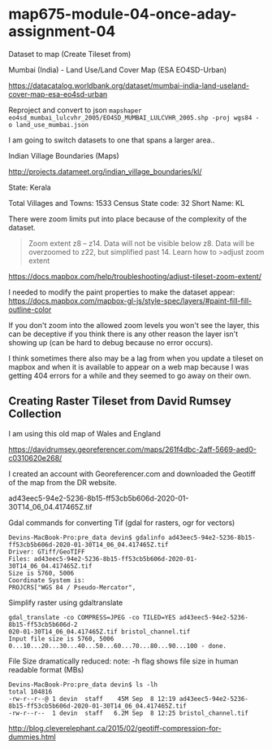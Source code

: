 # map675-module-04-once-aday-assignment-04

Dataset to map (Create Tileset from)

Mumbai (India) - Land Use/Land Cover Map (ESA EO4SD-Urban)

https://datacatalog.worldbank.org/dataset/mumbai-india-land-useland-cover-map-esa-eo4sd-urban

Reproject and convert to json
`mapshaper eo4sd_mumbai_lulcvhr_2005/EO4SD_MUMBAI_LULCVHR_2005.shp -proj wgs84 -
o land_use_mumbai.json`

I am going to switch datasets to one that spans a larger area..

Indian Village Boundaries (Maps)

http://projects.datameet.org/indian_village_boundaries/kl/

State: Kerala

Total Villages and Towns: 1533
Census State code: 32
Short Name: KL


There were zoom limits put into place because of the complexity of the dataset.

>Zoom extent
>z8 – z14. Data will not be visible below z8. Data will be overzoomed to z22, but simplified past 14. Learn how to >adjust zoom extent

https://docs.mapbox.com/help/troubleshooting/adjust-tileset-zoom-extent/


I needed to modify the paint properties to make the dataset appear:
https://docs.mapbox.com/mapbox-gl-js/style-spec/layers/#paint-fill-fill-outline-color

If you don't zoom into the allowed zoom levels you won't see the layer, this can be deceptive if you think there is any other reason the layer isn't showing up (can be hard to debug because no error occurs).

I think sometimes there also may be a lag from when you update a tileset on mapbox and when it is available to appear on a web map because I was getting 404 errors for a while and they seemed to go away on their own.

<h2> Creating Raster Tileset from David Rumsey Collection</h2>

I am using this old map of Wales and England

https://davidrumsey.georeferencer.com/maps/261f4dbc-2aff-5669-aed0-c0310620e268/

I created an account with Georeferencer.com and downloaded the Geotiff of the map from the DR website.

ad43eec5-94e2-5236-8b15-ff53cb5b606d-2020-01-30T14_06_04.417465Z.tif

Gdal commands for converting Tif (gdal for rasters, ogr for vectors)

```
Devins-MacBook-Pro:pre_data devin$ gdalinfo ad43eec5-94e2-5236-8b15-ff53cb5b606d-2020-01-30T14_06_04.417465Z.tif
Driver: GTiff/GeoTIFF
Files: ad43eec5-94e2-5236-8b15-ff53cb5b606d-2020-01-30T14_06_04.417465Z.tif
Size is 5760, 5006
Coordinate System is:
PROJCRS["WGS 84 / Pseudo-Mercator",
```

Simplify raster using gdaltranslate
```
gdal_translate -co COMPRESS=JPEG -co TILED=YES ad43eec5-94e2-5236-8b15-ff53cb5b606d-2
020-01-30T14_06_04.417465Z.tif bristol_channel.tif
Input file size is 5760, 5006
0...10...20...30...40...50...60...70...80...90...100 - done.
```

File Size dramatically reduced:
note: -h flag shows file size in human readable format (MBs)

```
Devins-MacBook-Pro:pre_data devin$ ls -lh
total 104816
-rw-r--r--@ 1 devin  staff    45M Sep  8 12:19 ad43eec5-94e2-5236-8b15-ff53cb5b606d-2020-01-30T14_06_04.417465Z.tif
-rw-r--r--  1 devin  staff   6.2M Sep  8 12:25 bristol_channel.tif
```
http://blog.cleverelephant.ca/2015/02/geotiff-compression-for-dummies.html
